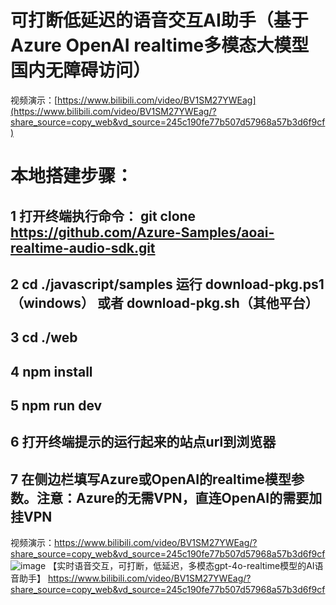 # 可打断低延迟的语音交互AI助手（基于Azure OpenAI realtime多模态大模型国内无障碍访问） 
视频演示：[https://www.bilibili.com/video/BV1SM27YWEag](https://www.bilibili.com/video/BV1SM27YWEag/?share_source=copy_web&vd_source=245c190fe77b507d57968a57b3d6f9cf)
# 本地搭建步骤：
## 1 打开终端执行命令： git clone https://github.com/Azure-Samples/aoai-realtime-audio-sdk.git
## 2 cd ./javascript/samples 运行 download-pkg.ps1（windows） 或者 download-pkg.sh（其他平台）
## 3 cd ./web
## 4 npm install
## 5 npm run dev
## 6 打开终端提示的运行起来的站点url到浏览器
## 7 在侧边栏填写Azure或OpenAI的realtime模型参数。注意：Azure的无需VPN，直连OpenAI的需要加挂VPN
视频演示：https://www.bilibili.com/video/BV1SM27YWEag/?share_source=copy_web&vd_source=245c190fe77b507d57968a57b3d6f9cf
![image](https://github.com/user-attachments/assets/f80ed8f7-7afb-40a7-a996-34025fa4da2b)
【实时语音交互，可打断，低延迟，多模态gpt-4o-realtime模型的AI语音助手】 https://www.bilibili.com/video/BV1SM27YWEag/?share_source=copy_web&vd_source=245c190fe77b507d57968a57b3d6f9cf
